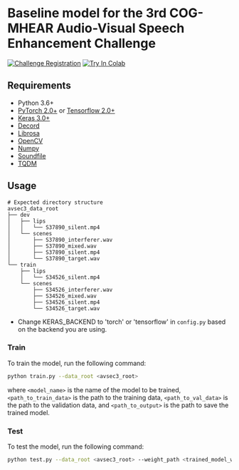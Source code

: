 
# Baseline model for the 3rd COG-MHEAR Audio-Visual Speech Enhancement Challenge

[![Challenge Registration](https://img.shields.io/badge/Challenge-%20Registration-blue.svg)](https://challenge.cogmhear.org/#/)
[![Try In Colab](https://colab.research.google.com/assets/colab-badge.svg)](https://colab.research.google.com/drive/17EEK6Q5hbCwf1rNwaZAytdAiC5aK32vI?usp=sharing)


## Requirements
* Python 3.6+
* [PyTorch 2.0+](https://pytorch.org/get-started/locally/) or [Tensorflow 2.0+](https://www.tensorflow.org/install)
* [Keras 3.0+](https://keras.io/getting_started/)
* [Decord](https://github.com/dmlc/decord)
* [Librosa](https://librosa.org/doc/main/install.html)
* [OpenCV](https://pypi.org/project/opencv-python/)
* [Numpy](https://numpy.org/install/)
* [Soundfile](https://pypi.org/project/SoundFile/)
* [TQDM](https://pypi.org/project/tqdm/)

## Usage

```text
# Expected directory structure
avsec3_data_root
├── dev
│   ├── lips
│   │   └── S37890_silent.mp4
│   └── scenes
│       ├── S37890_interferer.wav
│       ├── S37890_mixed.wav
│       ├── S37890_silent.mp4
│       └── S37890_target.wav
└── train
    ├── lips
    │   └── S34526_silent.mp4
    └── scenes
        ├── S34526_interferer.wav
        ├── S34526_mixed.wav
        ├── S34526_silent.mp4
        └── S34526_target.wav
```
- Change KERAS_BACKEND to 'torch' or 'tensorflow' in `config.py` based on the backend you are using.
### Train
To train the model, run the following command:
```bash
python train.py --data_root <avsec3_root>
```
where `<model_name>` is the name of the model to be trained, `<path_to_train_data>` is the path to the training data, `<path_to_val_data>` is the path to the validation data, and `<path_to_output>` is the path to save the trained model.

### Test
To test the model, run the following command:
```bash
python test.py --data_root <avsec3_root> --weight_path <trained_model_weights> --save_root <path_to_save_enhanced_utterances>
```



